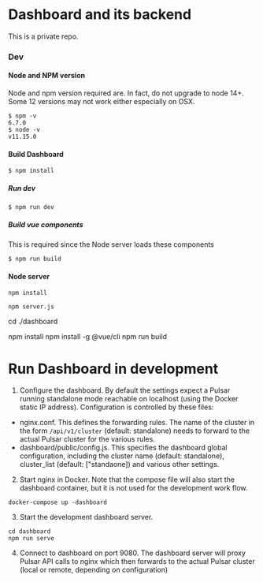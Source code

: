 # Dashboard and its backend
This is a private repo.

### Dev
#### Node and NPM version
Node and npm version required are. In fact, do not upgrade to node 14+. Some 12 versions may not work either especially on OSX.
```
$ npm -v
6.7.0
$ node -v
v11.15.0
```

#### Build Dashboard
```
$ npm install
```

##### Run dev 
```
$ npm run dev
```

##### Build vue components
This is required since the Node server loads these components
```
$ npm run build
```
#### Node server
```
npm install

npm server.js
```

cd ./dashboard

npm install 
npm install -g @vue/cli 
npm run build


# Run Dashboard in development


1. Configure the dashboard. By default the settings expect a Pulsar running standalone mode reachable on localhost (using the Docker static IP address). Configuration is controlled by these files:

* nginx.conf. This defines the forwarding rules. The name of the cluster in the form `/api/v1/cluster` (default: standalone) needs to forward to the actual Pulsar cluster for the various rules.
* dashboard/public/config.js. This specifies the dashboard global configuration, including the cluster name (default: standalone), cluster_list (default: ["standaone]) and various other settings.

2. Start nginx in Docker. Note that the compose file will also start the dashboard container, but it is not used for the development work flow.

```
docker-compose up -dashboard
```

3. Start the development dashboard server.

```
cd dashboard
npm run serve
```

4. Connect to dashboard on port 9080. The dashboard server will proxy Pulsar API calls to nginx which then forwards to the actual Pulsar cluster (local or remote, depending on configuration)
